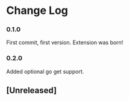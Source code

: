# Change Log

### 0.1.0

First commit, first version. Extension was born!

### 0.2.0

Added optional go get support.
## [Unreleased]
